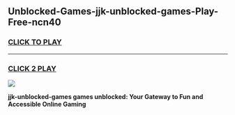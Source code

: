 
## Unblocked-Games-jjk-unblocked-games-Play-Free-ncn40
<h3>
<a href="https://premium76.site?title=jjk-unblocked-games&ref=19M">CLICK TO PLAY</a></h3>
<hr>

<h3>
<a href="https://premium76.site?title=jjk-unblocked-games&ref=19M">CLICK 2 PLAY</a>
  
</h3>

<a href="https://premium76.site?title=jjk-unblocked-games&ref=19M"><img src="https://clearcache.store/games.png"></a>


**jjk-unblocked-games games unblocked: Your Gateway to Fun and Accessible Online Gaming**
